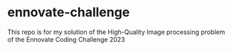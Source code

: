 # ennovate-challenge
This repo is for my solution of the High-Quality Image processing problem of the Ennovate Coding Challenge 2023
